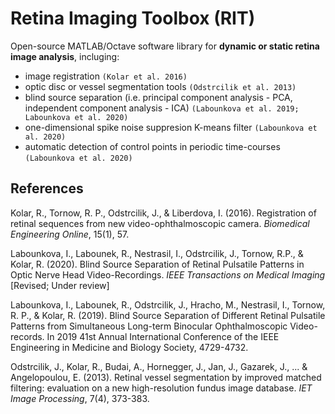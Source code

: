 # Retina Imaging Toolbox (RIT)

Open-source MATLAB/Octave software library for **dynamic or static retina image analysis**, incluging:
- image registration `(Kolar et al. 2016)`
- optic disc or vessel segmentation tools `(Odstrcilik et al. 2013)`
- blind source separation (i.e. principal component analysis - PCA, independent component analysis - ICA) `(Labounkova et al. 2019; Labounkova et al. 2020)`
- one-dimensional spike noise suppresion K-means filter `(Labounkova et al. 2020)`
- automatic detection of control points in periodic time-courses `(Labounkova et al. 2020)`

## References
Kolar, R., Tornow, R. P., Odstrcilik, J., & Liberdova, I. (2016). Registration of retinal sequences from new video-ophthalmoscopic camera. *Biomedical Engineering Online*, 15(1), 57.

Labounkova, I., Labounek, R., Nestrasil, I., Odstrcilik, J., Tornow, R.P., & Kolar, R. (2020). Blind Source Separation of Retinal Pulsatile Patterns in Optic Nerve Head Video-Recordings. *IEEE Transactions on Medical Imaging* [Revised; Under review]

Labounkova, I., Labounek, R., Odstrcilik, J., Hracho, M., Nestrasil, I., Tornow, R. P., & Kolar, R. (2019). Blind Source Separation of Different Retinal Pulsatile Patterns from Simultaneous Long-term Binocular Ophthalmoscopic Video-records. In 2019 41st Annual International Conference of the IEEE Engineering in Medicine and Biology Society, 4729-4732.

Odstrcilik, J., Kolar, R., Budai, A., Hornegger, J., Jan, J., Gazarek, J., ... & Angelopoulou, E. (2013). Retinal vessel segmentation by improved matched filtering: evaluation on a new high-resolution fundus image database. *IET Image Processing*, 7(4), 373-383.

